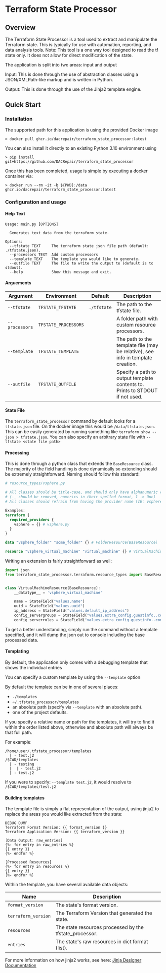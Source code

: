 # Terraform State Processor

## Overview

The Terraform State Processor is a tool used to extract and manipulate the Terraform state.
This is typically for use with automation, reporting, and data analysis tools.
Note: This tool is a one way tool designed to read the tf state only. It does not allow for direct modification of
the state.

The application is split into two areas: input and output

Input:
This is done through the use of abstraction classes using a JSON/XMLPath-like markup and is written in Python.

Output:
This is done through the use of the Jinja2 template engine.

## Quick Start

### Installation

The supported path for this application is using the provided Docker image

```
> docker pull ghcr.io/dacrepair/terraform_state_processor:latest
```

You can also install it directly to an existing Python 3.10 environment using

```
> pip install git+https://github.com/DACRepair/terraform_state_processor
```

Once this has been completed, usage is simple by executing a docker container via:

```
> docker run --rm -it -b ${PWD}:/data ghcr.io/dacrepair/terraform_state_processor:latest
```

### Configuration and usage

#### Help Text

```
Usage: main.py [OPTIONS]

  Generates text data from the terraform state.

Options:
  --tfstate TEXT     The terraform state json file path (default: ./tfstate.json).
  --processors TEXT  Add custom processors
  --template TEXT    The template you would like to generate.
  --outfile TEXT     The file to write the output to (default is to stdout).
  --help             Show this message and exit.
```

#### Arguements

| Argument       | Environment          | Default     | Description                                                                     |
|----------------|----------------------|-------------|---------------------------------------------------------------------------------|
| `--tfstate`    | `TFSTATE_TFSTATE`    | `./tfstate` | The path to the tfstate file.                                                   |
| `--processors` | `TFSTATE_PROCESSORS` |             | A folder path with custom resource processors.                                  |
| `--template`   | `TFSTATE_TEMPLATE`   |             | The path to the template file (may be relative), see info in template creation. |
| `--outfile`    | `TFSTATE_OUTFILE`    |             | Specify a path to output template contents to. Prints to STDOUT if not used.    |

#### State File

The `terraform_state_processor` command by default looks for a `tfstate.json` file. On the docker image this would be
`/data/tfstate.json`. This can be easily generated by running something like `terraform show --json > tfstate.json`.
You can also specify an arbitrary state file with `--tfstate <state file path>`

#### Processing

This is done through a python class that extends the `BaseResource` class. The majority of the field handling is done
dynamically so extending should be extremely straightforward. Naming should follow this standard:

```tf
# resource_types/vsphere.py

# All classes should be title-case, and should only have alphanumeric characters 
# (-_ should be removed, numerics in their spelled format, 1 -> One)
# All classes should refrain from having the provider name (IE: vsphere_virtual_machine -> VirtualMachine)

Examples:
terraform {
  required_providers {
    vsphere = {} # vsphere.py
  }
}

data "vsphere_folder" "some_folder" {} # FolderResource(BaseResource)

resource "vsphere_virtual_machine" "virtual_machine" {} # VirtualMachineResource(BaseResource)
```

Writing an extension is fairly straightforward as well:

```python
import json
from terraform_state_processor.terraform.resource_types import BaseResource, StateField


class VirtualMachineResource(BaseResource):
    __datatype__ = 'vsphere_virtual_machine'

    name = StateField("values.name")
    uuid = StateField("values.uuid")
    ip_address = StateField("values.default_ip_address")
    config_servergroups = StateField("values.extra_config.guestinfo..config_servergroups", json.loads)
    config_serverroles = StateField("values.extra_config.guestinfo..config_serverroles", json.loads)
```

To get a better understanding, simply run the command without a template specified, and it will dump the json out to
console including the base processed data.

#### Templating

By default, the application only comes with a debugging template that shows the individual entries

You can specify a custom template by using the `--template` option

By default the template can be in one of several places:

- `./templates`
- `~/.tfstate_processor/templates`
- an absolute path (specify via `--template` with an absolute path).
- one of the project defaults.

If you specify a relative name or path for the templates, it will try to find it within the order listed above,
otherwise
and absolute path will always be that full path.

For example:

```
/home/user/.tfstate_processor/templates
  | - test.j2
/$CWD/templates
  | - testing
  |  | - test.j2
  | - test.j2
```

If you were to specify: `--template test.j2`, it would resolve to `/$CWD/templates/test.j2`

#### Building templates

The template file is simply a flat representation of the output, using jinja2 to replace the areas you would like
extracted from the state:

```
DEBUG DUMP
Terraform Format Version: {{ format_version }}
Terraform Application Version: {{ terraform_version }}

[Data Output: raw_entries]
{%- for entry in raw_entries %}
{{ entry }}
{%- endfor %}

[Processed Resources]
{%- for entry in resources %}
{{ entry }}
{%- endfor %}
```

Within the template, you have several available data objects:

| Name                 | Description                                             |
|----------------------|---------------------------------------------------------|
| `format_version`     | The state's format version.                             |
| `terraform_version`  | The Terraform Version that generated the state.         |
| `resources`          | The state resources processed by the tfstate_processor. |
| `entries`            | The state's raw resources in dict format (list).        |

For more information on how jinja2 works, see
here: [Jinja Designer Documentation](https://jinja.palletsprojects.com/en/3.0.x/templates/)
